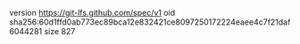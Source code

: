 version https://git-lfs.github.com/spec/v1
oid sha256:60d1ffd0ab773ec89bca12e832421ce8097250172224eaee4c7f21daf6044281
size 827
